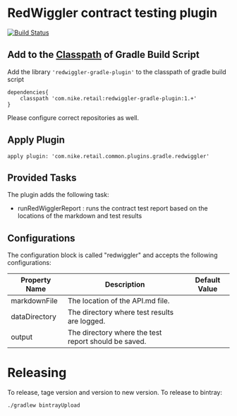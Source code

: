 # RedWiggler contract testing plugin

[![Build Status](https://travis-ci.com/Nike-Inc/gradle-redwiggler-plugin.svg?token=PmECSWCH8LFEKNdzr64F&branch=master)](https://travis-ci.com/Nike-Inc/gradle-redwiggler-plugin)

## Add to the [Classpath](https://docs.gradle.org/current/userguide/organizing_build_logic.html) of Gradle Build Script
Add the library `'redwiggler-gradle-plugin'` to the classpath of gradle build script

    dependencies{
        classpath 'com.nike.retail:redwiggler-gradle-plugin:1.+'
    }
    
Please configure correct repositories as well.
    
## Apply Plugin
    
    apply plugin: 'com.nike.retail.common.plugins.gradle.redwiggler'

## Provided Tasks

The plugin adds the following task:

+ runRedWigglerReport : runs the contract test report based on the locations of the markdown and test results

## Configurations
    
The configuration block is called "redwiggler" and accepts the following configurations:

|Property Name   	| Description |Default Value  	|
|---	|---	| --- |
| markdownFile   	| The location of the API.md file. |
| dataDirectory   	| The directory where test results are logged. |
| output   	| The directory where the test report should be saved. |

# Releasing

To release, tage version and version to new version. To release to bintray:

```shell
./gradlew bintrayUpload
```
